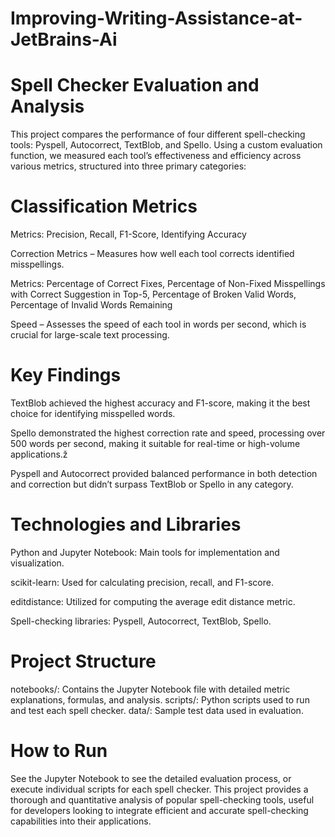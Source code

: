 # Improving-Writing-Assistance-at-JetBrains-Ai

# Spell Checker Evaluation and Analysis

This project compares the performance of four different spell-checking tools: Pyspell, Autocorrect, TextBlob, and Spello. Using a custom evaluation function, we measured each tool’s effectiveness and efficiency across various metrics, structured into three primary categories:

# Classification Metrics

Metrics: Precision, Recall, F1-Score, Identifying Accuracy

Correction Metrics – Measures how well each tool corrects identified misspellings.

Metrics: Percentage of Correct Fixes, Percentage of Non-Fixed Misspellings with Correct Suggestion in Top-5, Percentage of Broken Valid Words, Percentage of Invalid Words Remaining

Speed – Assesses the speed of each tool in words per second, which is crucial for large-scale text processing.

# Key Findings

TextBlob achieved the highest accuracy and F1-score, making it the best choice for identifying misspelled words.

Spello demonstrated the highest correction rate and speed, processing over 500 words per second, making it suitable for real-time or high-volume applications.ž

Pyspell and Autocorrect provided balanced performance in both detection and correction but didn’t surpass TextBlob or Spello in any category.

# Technologies and Libraries

Python and Jupyter Notebook: Main tools for implementation and visualization.

scikit-learn: Used for calculating precision, recall, and F1-score.

editdistance: Utilized for computing the average edit distance metric.

Spell-checking libraries: Pyspell, Autocorrect, TextBlob, Spello.

# Project Structure

notebooks/: Contains the Jupyter Notebook file with detailed metric explanations, formulas, and analysis.
scripts/: Python scripts used to run and test each spell checker.
data/: Sample test data used in evaluation.

# How to Run
See the Jupyter Notebook to see the detailed evaluation process, or execute individual scripts for each spell checker.
This project provides a thorough and quantitative analysis of popular spell-checking tools, useful for developers looking to integrate efficient and accurate spell-checking capabilities into their applications.
